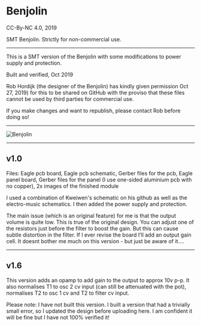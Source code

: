 # Benjolin

CC-By-NC 4.0, 2019

SMT Benjolin. Strictly for non-commercial use.

- - - -

This is a SMT version of the Benjolin with some modifications to power supply and protection.

Built and verified, Oct 2019

Rob Hordijk (the designer of the Benjolin) has kindly given permission Oct 27, 2019) for this to be shared on GitHub with the proviso that these files cannot be used by third parties for commercial use.

If you make changes and want to republish, please contact Rob before doing so!

- - - -

![Benjolin](https://github.com/forestcaver/Benjolin/blob/master/569-modular_benjolin.jpg)

- - - -

## v1.0 ##

Files: Eagle pcb board, Eagle pcb schematic, Gerber files for the pcb, Eagle panel board, Gerber files for the panel (I use one-sided aluminium pcb with no copper), 2x images of the finished module

I used a combination of Kweiwen's schematic on his github as well as the electro-music schematics. I then added the power supply and protection.

The main issue (which is an original feature) for me is that the output volume is quite low. This is true of the original design. You can adjust one of the resistors just before the filter to boost the gain. But this can cause subtle distortion in the filter. If I ever revise the board I’ll add an output gain cell. It doesnt bother me much on this version - but just be aware of it....

- - - -

## v1.6 ##

This version adds an opamp to add gain to the output to approx 10v p-p. It also normalises T1 to osc 2 cv input
(can still be attenuated with the pot), normalises T2 to osc 1 cv and T2 to filter cv input.

Please note: I have not built this version. I built a version that had a trivially small error, so I updated the design before uploading here. I am confident it will be fine but I have not 100% verified it!
